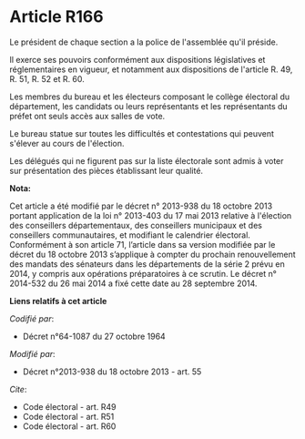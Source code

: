 # Article R166

Le président de chaque section a la police de l'assemblée qu'il préside. 

Il exerce ses pouvoirs conformément aux dispositions législatives et réglementaires en vigueur, et notamment aux dispositions
de l'article R. 49, R. 51, R. 52 et R. 60. 

Les membres du bureau et les électeurs composant le collège électoral du département, les candidats ou leurs représentants et
les représentants du préfet ont seuls accès aux salles de vote. 

Le bureau statue sur toutes les difficultés et contestations qui peuvent s'élever au cours de l'élection. 

Les délégués qui ne figurent pas sur la liste électorale sont admis à voter sur présentation des pièces établissant leur
qualité.

**Nota:**

Cet article a été modifié par le décret n° 2013-938 du 18 octobre 2013 portant application de la loi n° 2013-403 du 17 mai
2013 relative à l'élection des conseillers départementaux, des conseillers municipaux et des conseillers communautaires, et
modifiant le calendrier électoral. Conformément à son article 71, l’article dans sa version modifiée par le décret du 18
octobre 2013 s’applique à compter du prochain renouvellement des mandats des sénateurs dans les départements de la série 2
prévu en 2014, y compris aux opérations préparatoires à ce scrutin. Le décret n° 2014-532 du 26 mai 2014 a fixé cette date au
28 septembre 2014.

**Liens relatifs à cet article**

_Codifié par_:

  - Décret n°64-1087 du 27 octobre 1964

_Modifié par_:

  - Décret n°2013-938 du 18 octobre 2013 - art. 55

_Cite_:

  - Code électoral - art. R49
  - Code électoral - art. R51
  - Code électoral - art. R60
